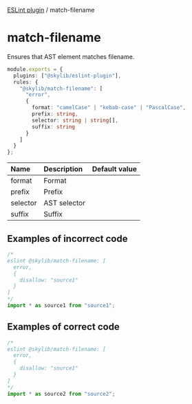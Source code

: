 [ESLint plugin](https://ilyub.github.io/eslint-plugin/) / match-filename

# match-filename

Ensures that AST element matches filename.

```ts
module.exports = {
  plugins: ["@skylib/eslint-plugin"],
  rules: {
    "@skylib/match-filename": [
      "error",
      {
        format: "camelCase" | "kebab-case" | "PascalCase",
        prefix: string,
        selector: string | string[],
        suffix: string
      }
    ]
  }
};
```

| Name | Description | Default value |
| :----- | :----- | :----- |
| format | Format |
| prefix | Prefix |
| selector | AST selector |
| suffix | Suffix |

## Examples of incorrect code

```ts
/*
eslint @skylib/match-filename: [
  error,
  {
    disallow: "source1"
  }
]
*/
import * as source1 from "source1";
```

## Examples of correct code

```ts
/*
eslint @skylib/match-filename: [
  error,
  {
    disallow: "source1"
  }
]
*/
import * as source2 from "source2";
```